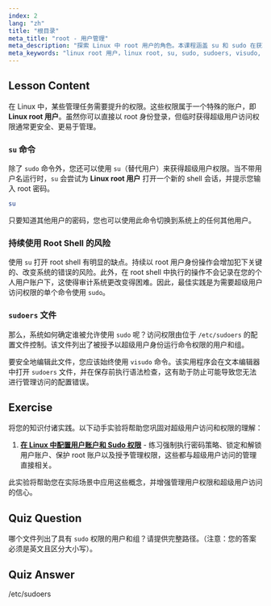 ```yaml
---
index: 2
lang: "zh"
title: "根目录"
meta_title: "root - 用户管理"
meta_description: "探索 Linux 中 root 用户的角色。本课程涵盖 su 和 sudo 在获取超级用户权限方面的区别，并解释 /etc/sudoers 文件如何管理访问权限。"
meta_keywords: "linux root 用户，linux root, su, sudo, sudoers, visudo, 超级用户，用户管理，linux 权限"
---
```


## Lesson Content

在 Linux 中，某些管理任务需要提升的权限。这些权限属于一个特殊的账户，即 **Linux root 用户**。虽然你可以直接以 root 身份登录，但临时获得超级用户访问权限通常更安全、更易于管理。

### `su` 命令

除了 `sudo` 命令外，您还可以使用 `su`（替代用户）来获得超级用户权限。当不带用户名运行时，`su` 会尝试为 **Linux root 用户** 打开一个新的 shell 会话，并提示您输入 root 密码。

```bash
su
```

只要知道其他用户的密码，您也可以使用此命令切换到系统上的任何其他用户。

### 持续使用 Root Shell 的风险

使用 `su` 打开 root shell 有明显的缺点。持续以 root 用户身份操作会增加犯下关键的、改变系统的错误的风险。此外，在 root shell 中执行的操作不会记录在您的个人用户账户下，这使得审计系统更改变得困难。因此，最佳实践是为需要超级用户访问权限的单个命令使用 `sudo`。

### `sudoers` 文件

那么，系统如何确定谁被允许使用 `sudo` 呢？访问权限由位于 `/etc/sudoers` 的配置文件控制。该文件列出了被授予以超级用户身份运行命令权限的用户和组。

要安全地编辑此文件，您应该始终使用 `visudo` 命令。该实用程序会在文本编辑器中打开 `sudoers` 文件，并在保存前执行语法检查，这有助于防止可能导致您无法进行管理访问的配置错误。

## Exercise

将您的知识付诸实践。以下动手实验将帮助您巩固对超级用户访问和权限的理解：

1. **[在 Linux 中配置用户账户和 Sudo 权限](https://labex.io/zh/labs/comptia-configure-user-accounts-and-sudo-privileges-in-linux-590856)** - 练习强制执行密码策略、锁定和解锁用户账户、保护 root 账户以及授予管理权限，这些都与超级用户访问的管理直接相关。

此实验将帮助您在实际场景中应用这些概念，并增强管理用户权限和超级用户访问的信心。

## Quiz Question

哪个文件列出了具有 `sudo` 权限的用户和组？请提供完整路径。（注意：您的答案必须是英文且区分大小写）。

## Quiz Answer

/etc/sudoers
